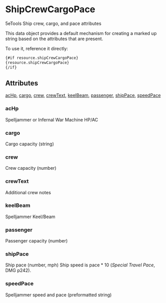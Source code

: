 # ShipCrewCargoPace

5eTools Ship crew, cargo, and pace attributes

This data object provides a default mechanism for creating
a marked up string based on the attributes that are present.

To use it, reference it directly:

```md
{#if resource.shipCrewCargoPace}
{resource.shipCrewCargoPace}
{/if}
```

## Attributes

[acHp](#achp), [cargo](#cargo), [crew](#crew), [crewText](#crewtext), [keelBeam](#keelbeam), [passenger](#passenger), [shipPace](#shippace), [speedPace](#speedpace)

### acHp

Spelljammer or Infernal War Machine HP/AC

### cargo

Cargo capacity (string)

### crew

Crew capacity (number)

### crewText

Additional crew notes

### keelBeam

Spelljammer Keel/Beam

### passenger

Passenger capacity (number)

### shipPace

Ship pace (number, mph)
Ship speed is pace * 10 (*Special Travel Pace*, DMG p242).

### speedPace

Spelljammer speed and pace (preformatted string)

